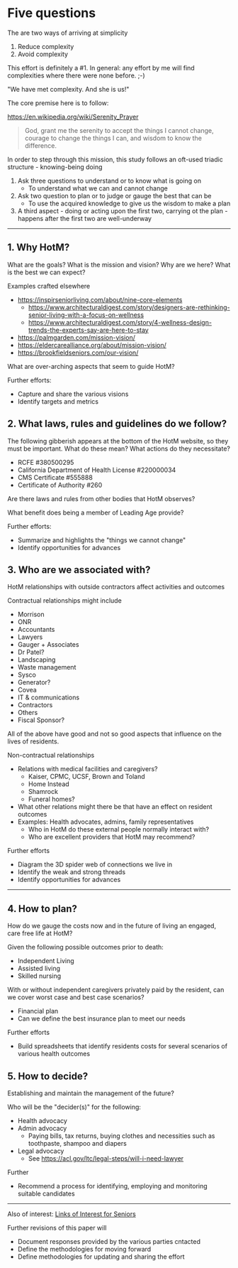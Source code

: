 # Five questions

The are two ways of arriving at simplicity

1. Reduce complexity
2. Avoid complexity

This effort is definitely a #1. In general: any effort by me will find complexities where there were none before. ;-)

"We have met complexity. And she is us!"

The core premise here is to follow:

https://en.wikipedia.org/wiki/Serenity_Prayer

> God, grant me the serenity to accept the things I cannot change,
> courage to change the things I can,
> and wisdom to know the difference.

In order to step through this mission, this study follows an oft-used triadic structure - knowing-being doing

1. Ask three questions to understand or to know what is going on
	* To understand what we can and cannot change
2. Ask two question to plan or to judge or gauge the best that can be
	* To use the acquired knowledge to give us the wisdom to make a plan
3. A third aspect - doing or acting upon the first two, carrying ot the plan - happens after the first two are well-underway


***


## 1. Why HotM?

What are the goals? What is the mission and vision? Why are we here? What is the best we can expect?

Examples crafted elsewhere

* https://inspirseniorliving.com/about/nine-core-elements
	* https://www.architecturaldigest.com/story/designers-are-rethinking-senior-living-with-a-focus-on-wellness
	* https://www.architecturaldigest.com/story/4-wellness-design-trends-the-experts-say-are-here-to-stay
* https://palmgarden.com/mission-vision/
* https://eldercarealliance.org/about/mission-vision/
* https://brookfieldseniors.com/our-vision/

What are over-arching aspects that seem to guide HotM?

Further efforts:

* Capture and share the various visions
* Identify targets and metrics

## 2. What laws, rules and guidelines do we follow?

The following gibberish appears at the bottom of the HotM website, so they must be important. What do these mean? What actions do they necessitate?

* RCFE #380500295
* California Department of Health License #220000034
* CMS Certificate #555888
* Certificate of Authority #260

Are there laws and rules from other bodies that HotM observes?

What benefit does being a member of Leading Age provide?

Further efforts:

* Summarize and highlights the "things we cannot change"
* Identify opportunities for advances

## 3. Who are we associated with?

HotM relationships with outside contractors affect activities and outcomes

Contractual relationships might include

* Morrison
* ONR
* Accountants
* Lawyers
* Gauger + Associates
* Dr Patel?
* Landscaping
* Waste management
* Sysco
* Generator?
* Covea
* IT & communications
* Contractors
* Others
* Fiscal Sponsor?

All of the above have good and not so good aspects that influence on the lives of residents.

Non-contractual relationships

* Relations with medical facilities and caregivers?
	* Kaiser, CPMC, UCSF, Brown and Toland
	* Home Instead
	* Shamrock
	* Funeral homes?
* What other relations might there be that have an effect on resident outcomes
* Examples: Health advocates, admins, family representatives
	* Who in HotM do these external people normally interact with?
	* Who are excellent providers that HotM may recommend?

Further efforts

* Diagram the 3D spider web of connections we live in
* Identify the weak and strong threads
* Identify opportunities for advances

***

## 4. How to plan?

How do we gauge the costs now and in the future of living an engaged, care free life at HotM?

Given the following possible outcomes prior to death:

* Independent Living
* Assisted living
* Skilled nursing

With or without independent caregivers privately paid by the resident, can we cover worst case and best case scenarios?

* Financial plan
* Can we define the best insurance plan to meet our needs

Further efforts

* Build spreadsheets that identify residents costs for several scenarios of various health outcomes

## 5. How to decide?

Establishing and maintain the management of the future?

Who will be the "decider(s)" for the following:

* Health advocacy
* Admin advocacy
	* Paying bills, tax returns, buying clothes and necessities such as toothpaste, shampoo and diapers
* Legal advocacy
	* See https://acl.gov/ltc/legal-steps/will-i-need-lawyer

Further

* Recommend a process for identifying, employing and monitoring suitable candidates

***

Also of interest: [Links of Interest for Seniors]( https://heretics-sf.github.io/#pages/Links-of-Interest-for-Seniors.md )

Further revisions of this paper will

* Document responses provided by the various parties cntacted
* Define the methodologies for moving forward
* Define methodologies for updating and sharing the effort

